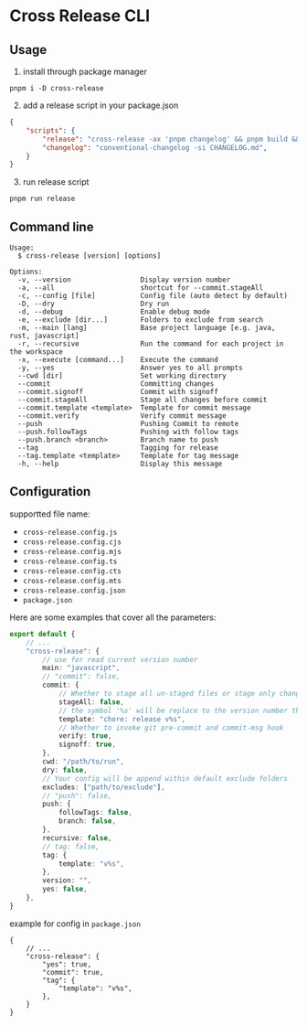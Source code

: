 # Cross Release CLI

## Usage

1. install through package manager

```shell
pnpm i -D cross-release
```

2. add a release script in your package.json

```json
{
    "scripts": {
        "release": "cross-release -ax 'pnpm changelog' && pnpm build && pnpm -r publish",
        "changelog": "conventional-changelog -si CHANGELOG.md",
    }
}
```

3. run release script

```shell
pnpm run release
```

## Command line

```
Usage:
  $ cross-release [version] [options]

Options:
  -v, --version                 Display version number
  -a, --all                     shortcut for --commit.stageAll
  -c, --config [file]           Config file (auto detect by default)
  -D, --dry                     Dry run
  -d, --debug                   Enable debug mode
  -e, --exclude [dir...]        Folders to exclude from search
  -m, --main [lang]             Base project language [e.g. java, rust, javascript]
  -r, --recursive               Run the command for each project in the workspace
  -x, --execute [command...]    Execute the command
  -y, --yes                     Answer yes to all prompts
  --cwd [dir]                   Set working directory
  --commit                      Committing changes
  --commit.signoff              Commit with signoff
  --commit.stageAll             Stage all changes before commit
  --commit.template <template>  Template for commit message
  --commit.verify               Verify commit message
  --push                        Pushing Commit to remote
  --push.followTags             Pushing with follow tags
  --push.branch <branch>        Branch name to push
  --tag                         Tagging for release
  --tag.template <template>     Template for tag message
  -h, --help                    Display this message
```

## Configuration

supportted file name:

- `cross-release.config.js`
- `cross-release.config.cjs`
- `cross-release.config.mjs`
- `cross-release.config.ts`
- `cross-release.config.cts`
- `cross-release.config.mts`
- `cross-release.config.json`
- `package.json`

Here are some examples that cover all the parameters:

```ts
export default {
    // ...
    "cross-release": {
        // use for read current version number
        main: "javascript",
        // "commit": false,
        commit: {
            // Whether to stage all un-staged files or stage only changed files
            stageAll: false,
            // the symbol '%s' will be replace to the version number that you specified
            template: "chore: release v%s",
            // Whether to invoke git pre-commit and commit-msg hook
            verify: true,
            signoff: true,
        },
        cwd: "/path/to/run",
        dry: false,
        // Your config will be append within default exclude folders
        excludes: ["path/to/exclude"],
        // "push": false,
        push: {
            followTags: false,
            branch: false,
        },
        recursive: false,
        // tag: false,
        tag: {
            template: "v%s",
        },
        version: "",
        yes: false,
    },
}
```

example for config in `package.json`

```jsonc
{
    // ...
    "cross-release": {
        "yes": true,
        "commit": true,
        "tag": {
            "template": "v%s",
        },
    }
}
```
